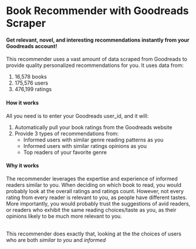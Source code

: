 # Book Recommender with Goodreads Scraper

#### Get relevant, novel, and interesting recommendations instantly from your Goodreads account!

This recommender uses a vast amount of data scraped from Goodreads to provide quality personalized recommendations for you. It uses data from:
1. 16,578 books
2. 175,576 users
3. 476,199 ratings

#### How it works

All you need is to enter your Goodreads user_id, and it will:

1. Automatically pull your book ratings from the Goodreads website  
2. Provide 3 types of recommendations from:
   - Informed users with similar genre reading patterns as you  
   - Informed users with similar ratings opinions as you  
   - Top readers of your favorite genre
  
#### Why it works

The recommender leverages the expertise and experience of informed readers similar to you. 
When deciding on which book to read, you would probably look at the overall ratings and ratings count. However, not every rating from every reader is relevant to you, as people have different tastes.
More importantly, you would probably trust the suggestions of avid readers, or readers who exhibit the same reading choices/taste as you, as their opinions likely to be much more relevant to you. </br>

</br> This recommender does exactly that, looking at the the choices of users who are both *similar to you* and *informed*


